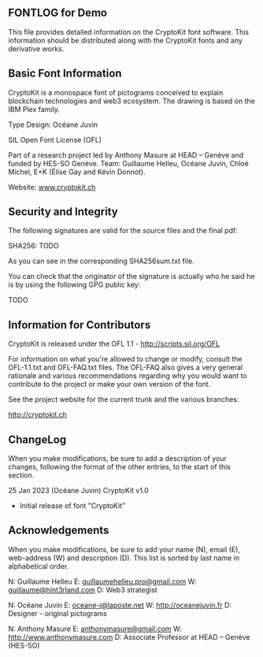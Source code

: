 FONTLOG for Demo
-------------------

This file provides detailed information on the CryptoKit font software.
This information should be distributed along with the CryptoKit fonts
and any derivative works.


Basic Font Information
--------------------------

CryptoKit is a monospace font of pictograms conceived to explain blockchain technologies and web3 ecosystem. The drawing is based on the IBM Plex family.

Type Design: Océane Juvin

SIL Open Font License (OFL)

Part of a research project led by Anthony Masure at HEAD – Genève and funded by HES-SO Genève. Team: Guillaume Helleu, Océane Juvin, Chloé Michel, E+K (Élise Gay and Kévin Donnot). 

Website: www.cryptokit.ch

Security and Integrity
-------------------------

The following signatures are valid for the source files and the final pdf:

SHA256: TODO

As you can see in the corresponding SHA256sum.txt file.

You can check that the originator of the signature is actually who he said he
is by using the following GPG public key:

TODO


Information for Contributors
------------------------------

CryptoKit is released under the OFL 1.1 - http://scripts.sil.org/OFL

For information on what you're allowed to change or modify, consult the
OFL-1.1.txt and OFL-FAQ.txt files. The OFL-FAQ also gives a very general
rationale and various recommendations regarding why you would want to
contribute to the project or make your own version of the font.

See the project website for the current trunk and the various branches:

http://cryptokit.ch


ChangeLog
----------

When you make modifications, be sure to add a description of your changes,
following the format of the other entries, to the start of this section.



25 Jan 2023 (Océane Juvin) CryptoKit v1.0
- Initial release of font "CryptoKit"


Acknowledgements
-------------------------

When you make modifications, be sure to add your name (N), email (E),
web-address (W) and description (D). This list is sorted by last name in
alphabetical order.

N: Guillaume Helleu
E: guillaumehelleu.pro@gmail.com
W: guillaume@hint3rland.com
D: Web3 strategist

N: Océane Juvin
E: oceane-j@laposte.net
W: http://oceanejuvin.fr
D: Designer - original pictograms

N: Anthony Masure
E: anthonymasure@gmail.com
W: http://www.anthonymasure.com
D: Associate Professor at HEAD – Genève (HES-SO)
